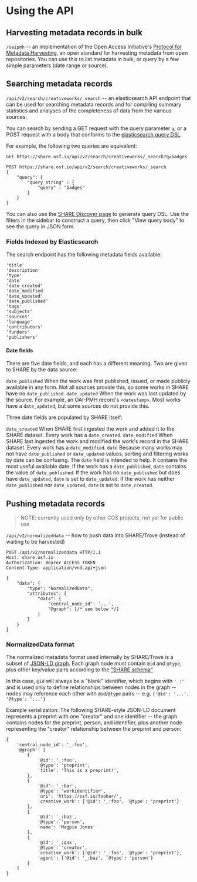 # Using the API

## Harvesting metadata records in bulk

`/oaipmh` -- an implementation of the Open Access Initiative's [Protocol for Metadata Harvesting](https://www.openarchives.org/OAI/openarchivesprotocol.html), an open standard for harvesting metadata
from open repositories. You can use this to list metadata in bulk, or query by a few simple
parameters (date range or source).


## Searching metadata records

`/api/v2/search/creativeworks/_search` -- an elasticsearch API endpoint that can be used for
searching metadata records and for compiling summary statistics and analyses of the
completeness of data from the various sources.

You can search by sending a GET request with the query parameter `q`, or a POST request
with a body that conforms to the [elasticsearch query DSL](https://www.elastic.co/guide/en/elasticsearch/reference/current/query-dsl.html).

For example, the following two queries are equivalent:
```
GET https://share.osf.io/api/v2/search/creativeworks/_search?q=badges
```
```
POST https://share.osf.io/api/v2/search/creativeworks/_search
{
    "query": {
        "query_string" : {
            "query" : "badges"
        }
    }
}
```

You can also use the [SHARE Discover page](https://share.osf.io/discover) to generate query DSL.
Use the filters in the sidebar to construct a query, then click "View query body" to see the query in JSON form.


### Fields Indexed by Elasticsearch

The search endpoint has the following metadata fields available:

    'title'
    'description'
    'type'
    'date'
    'date_created'
    'date_modified
    'date_updated'
    'date_published'
    'tags'
    'subjects'
    'sources'
    'language'
    'contributors'
    'funders'
    'publishers'

#### Date fields
There are five date fields, and each has a different meaning. Two are given to SHARE by the data source:

``date_published``
    When the work was first published, issued, or made publicly available in any form.
    Not all sources provide this, so some works in SHARE have no ``date_published``.
``date_updated``
    When the work was last updated by the source. For example, an OAI-PMH record's ``<datestamp>``.
    Most works have a ``date_updated``, but some sources do not provide this.

Three date fields are populated by SHARE itself:

``date_created``
    When SHARE first ingested the work and added it to the SHARE dataset. Every work has a ``date_created``.
``date_modified``
    When SHARE last ingested the work and modified the work's record in the SHARE dataset. Every work
    has a ``date_modified``.
``date``
    Because many works may not have ``date_published`` or ``date_updated`` values, sorting and filtering works
    by date can be confusing. The ``date`` field is intended to help. It contains the most useful available
    date. If the work has a ``date_published``, ``date`` contains the value of ``date_published``. If the work
    has no ``date_published`` but does have ``date_updated``, ``date`` is set to ``date_updated``. If the work
    has neither ``date_published`` nor ``date_updated``, ``date`` is set to ``date_created``.

## Pushing metadata records
> NOTE: currently used only by other COS projects, not yet for public use

`/api/v2/normalizeddata` -- how to push data into SHARE/Trove (instead of waiting to be harvested)

```
POST /api/v2/normalizeddata HTTP/1.1
Host: share.osf.io
Authorization: Bearer ACCESS_TOKEN
Content-Type: application/vnd.api+json

{
    "data": {
        "type": "NormalizedData",
        "attributes": {
            "data": {
                "central_node_id": '...',
                "@graph": [/* see below */]
            }
        }
    }
}
```

### NormalizedData format
The normalized metadata format used internally by SHARE/Trove is a subset of
[JSON-LD graph](https://www.w3.org/TR/json-ld/#named-graphs).
Each graph node must contain `@id` and `@type`, plus other key/value pairs
according to the
["SHARE schema"](https://github.com/CenterForOpenScience/SHARE/blob/develop/share/schema/schema-spec.yaml)

In this case, `@id` will always be a "blank" identifier, which begins with `'_:'`
and is used only to define relationships between nodes in the graph -- nodes
may reference each other with `@id`/`@type` pairs --
e.g. `{'@id': '...', '@type': '...'}`

Example serialization: The following SHARE-style JSON-LD document represents a
preprint with one "creator" and one identifier -- the graph contains nodes for
the preprint, person, and identifier, plus another node representing the
"creator" relationship between the preprint and person:
```
{
    'central_node_id': '_:foo',
    '@graph': [
        {
            '@id': '_:foo',
            '@type': 'preprint',
            'title': 'This is a preprint!',
        },
        {
            '@id': '_:bar',
            '@type': 'workidentifier',
            'uri': 'https://osf.io/foobar/',
            'creative_work': {'@id': '_:foo', '@type': 'preprint'}
        },
        {
            '@id': '_:baz',
            '@type': 'person',
            'name': 'Magpie Jones'
        },
        {
            '@id': '_:qux',
            '@type': 'creator',
            'creative_work': {'@id': '_:foo', '@type': 'preprint'},
            'agent': {'@id': '_:baz', '@type': 'person'}
        }
    ]
}
```
